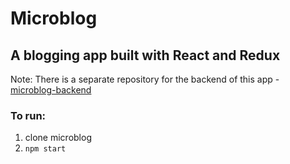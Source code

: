 # Microblog

## A blogging app built with React and Redux

Note: There is a separate repository for the backend of this app - [microblog-backend](https://github.com/dlbreitenbuecher/microblog-backend)

### To run:

1. clone microblog
2. ```npm start``` 
